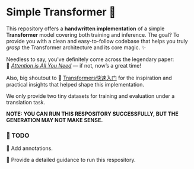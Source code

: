 # Simple Transformer 🚀

This repository offers a **handwritten implementation** of a simple **Transformer** model covering both training and inference. The goal? To provide you with a clean and easy-to-follow codebase that helps you truly *grasp* the Transformer architecture and its core magic. ✨

Needless to say, you’ve definitely come across the legendary paper:  
📄 [*Attention is All You Need*](https://proceedings.neurips.cc/paper/2017/hash/3f5ee243547dee91fbd053c1c4a845aa-Abstract.html) — if not, now’s a great time!

Also, big shoutout to 🙌 [Transformers快速入门](https://transformers.run/) for the inspiration and practical insights that helped shape this implementation.

We only provide two tiny datasets for training and evaluation under a translation task.

**NOTE: YOU CAN RUN THIS RESPOSITORY SUCCESSFULLY, BUT THE GENERATION MAY NOT MAKE SENSE.**

### 📝 TODO
🔲 Add annotations.

🔲 Provide a detailed guidance to run this respository.